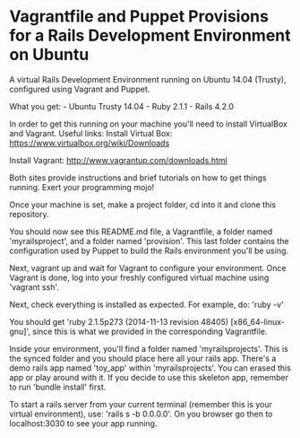 Vagrantfile and Puppet Provisions for a Rails Development Environment on Ubuntu
=================================================

A virtual Rails Development  Environment running on Ubuntu 14.04  (Trusty), configured
using Vagrant and Puppet.

What you get:
    -   Ubuntu Trusty 14.04
    -   Ruby 2.1.1
    -   Rails 4.2.0


In order to get this running on your machine you'll need to install VirtualBox and Vagrant.
Useful links:
Install Virtual Box:
        https://www.virtualbox.org/wiki/Downloads

Install Vagrant:
        http://www.vagrantup.com/downloads.html

Both sites provide instructions and brief tutorials on how to get things running.
Exert  your programming mojo!

Once your machine is set, make a project folder, cd into it and clone this repository.

You should now see this README.md file, a Vagrantfile, a folder named 'myrailsproject', and a folder
named 'provision'. This last folder contains the configuration used by Puppet to build the
Rails environment you'll be using.

Next, vagrant up and wait for Vagrant to configure your environment. Once Vagrant is done,
log into your freshly configured virtual machine using 'vagrant ssh'.

Next, check everything is installed as expected.
For example, do:  'ruby -v'

You should get  'ruby 2.1.5p273 (2014-11-13 revision 48405) [x86_64-linux-gnu]', since
this is what we provided in the corresponding Vagrantfile.

Inside your environment, you'll find a folder named 'myrailsprojects'. This is the synced folder and you
should place here all your rails app. There's  a demo rails app named 'toy_app' within 'myrailsprojects'.
You can erased this app or play around with it. If you decide to use this skeleton app, remember to run
'bundle install' first.

To start a  rails server from your current terminal (remember this is your virtual environment), use:
'rails s -b 0.0.0.0'. On you browser go then to localhost:3030 to see your app running.


